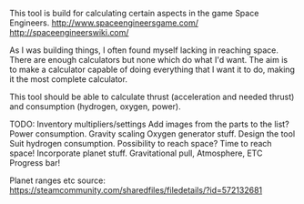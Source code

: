 This tool is build for calculating certain aspects in the game Space Engineers.
http://www.spaceengineersgame.com/
http://spaceengineerswiki.com/

As I was building things, I often found myself lacking in reaching space.
There are enough calculators but none which do what I'd want.
The aim is to make a calculator capable of doing everything that I want it to do, making it the most complete calculator.

This tool should be able to calculate thrust (acceleration and needed thrust) and consumption (hydrogen, oxygen, power).

TODO:
Inventory multipliers/settings
Add images from the parts to the list?
Power consumption.
Gravity scaling
Oxygen generator stuff.
Design the tool
Suit hydrogen consumption.
Possibility to reach space?
Time to reach space!
Incorporate planet stuff.
    Gravitational pull,
    Atmosphere,
    ETC
Progress bar!




Planet ranges etc source:
https://steamcommunity.com/sharedfiles/filedetails/?id=572132681
